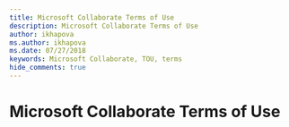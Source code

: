 ```yaml
---
title: Microsoft Collaborate Terms of Use
description: Microsoft Collaborate Terms of Use
author: ikhapova
ms.author: ikhapova
ms.date: 07/27/2018
keywords: Microsoft Collaborate, TOU, terms
hide_comments: true 
---
```


# Microsoft Collaborate Terms of Use 
